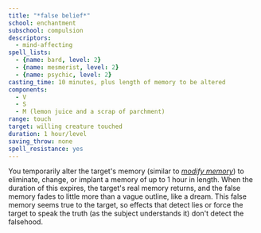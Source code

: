 ```yaml
---
title: "*false belief*"
school: enchantment
subschool: compulsion
descriptors:
  - mind-affecting
spell_lists:
  - {name: bard, level: 2}
  - {name: mesmerist, level: 2}
  - {name: psychic, level: 2}
casting_time: 10 minutes, plus length of memory to be altered
components:
  - V
  - S
  - M (lemon juice and a scrap of parchment)
range: touch
target: willing creature touched
duration: 1 hour/level
saving_throw: none
spell_resistance: yes
---
```


You temporarily alter the target's memory (similar to [*modify memory*](/spells/modify-memory/)) to eliminate, change, or implant a memory of up to 1 hour in length. When the duration of this expires, the target's real memory returns, and the false memory fades to little more than a vague outline, like a dream. This false memory seems true to the target, so effects that detect lies or force the target to speak the truth (as the subject understands it) don't detect the falsehood.

